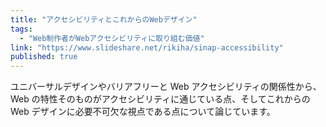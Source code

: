 ```yaml
---
title: "アクセシビリティとこれからのWebデザイン"
tags:
  - "Web制作者がWebアクセシビリティに取り組む価値"
link: "https://www.slideshare.net/rikiha/sinap-accessibility"
published: true
---
```


ユニバーサルデザインやバリアフリーと Web アクセシビリティの関係性から、Web の特性そのものがアクセシビリティに通じている点、そしてこれからの Web デザインに必要不可欠な視点である点について論じています。
